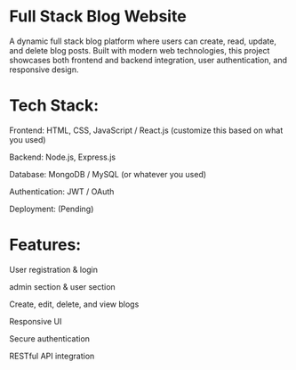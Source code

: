 # Full Stack Blog Website
A dynamic full stack blog platform where users can create, read, update, and delete blog posts. Built with modern web technologies, this project showcases both frontend and backend integration, user authentication, and responsive design.

# Tech Stack:
Frontend: HTML, CSS, JavaScript / React.js (customize this based on what you used)

Backend: Node.js, Express.js

Database: MongoDB / MySQL (or whatever you used)

Authentication: JWT / OAuth

Deployment: (Pending)


# Features:
User registration & login

admin section & user section

Create, edit, delete, and view blogs

Responsive UI

Secure authentication

RESTful API integration
